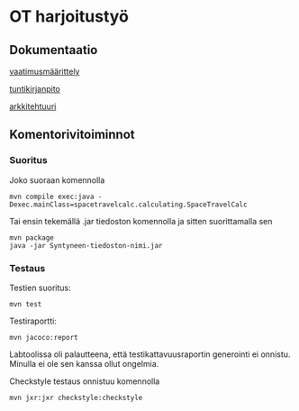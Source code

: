 # OT harjoitustyö


## Dokumentaatio


[vaatimusmäärittely](https://github.com/aoskarih/ot_harjoitustyo/blob/master/docs/vaatimusmaarittely.md)

[tuntikirjanpito](https://github.com/aoskarih/ot_harjoitustyo/blob/master/docs/tuntikirjanpito.md)

[arkkitehtuuri](https://github.com/aoskarih/ot_harjoitustyo/blob/master/docs/arkkitehtuuri.md)

## Komentorivitoiminnot

### Suoritus
Joko suoraan komennolla

    mvn compile exec:java -Dexec.mainClass=spacetravelcalc.calculating.SpaceTravelCalc

Tai ensin tekemällä .jar tiedoston komennolla ja sitten suorittamalla sen

    mvn package
    java -jar Syntyneen-tiedoston-nimi.jar



### Testaus

Testien suoritus:

    mvn test

Testiraportti:

    mvn jacoco:report

Labtoolissa oli palautteena, että testikattavuusraportin generointi ei onnistu. Minulla ei ole sen kanssa ollut ongelmia.

Checkstyle testaus onnistuu komennolla

    mvn jxr:jxr checkstyle:checkstyle
